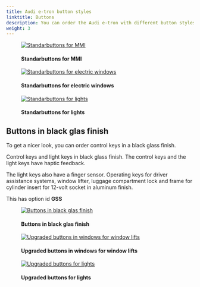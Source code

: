 ```yaml
---
title: Audi e-tron button styles
linktitle: Buttons
description: You can order the Audi e-tron with different button styles
weight: 3
---
```

<!-- markdownlint-disable MD033 -->

<figure>
    <a href="https://media.electrichasgoneaudi.net/multimedia/models/e-tron/interior/buttons/standardbuttons.jpg">
        <img src="https://media.electrichasgoneaudi.net/multimedia/models/e-tron/interior/buttons/standardbuttonss.jpg"
        alt="Standarbuttons for MMI" title="Standarbuttons for MMI">
    </a>
    <figcaption><h4>Standarbuttons for MMI</h4></figcaption>
</figure>

<figure>
    <a href="https://media.electrichasgoneaudi.net/multimedia/models/e-tron/interior/buttons/standardbutton2s.jpg">
        <img src="https://media.electrichasgoneaudi.net/multimedia/models/e-tron/interior/buttons/standardbuttons2s.jpg"
        alt="Standarbuttons for electric windows" title="Standarbuttons for electric windows">
    </a>
    <figcaption><h4>Standarbuttons for electric windows</h4></figcaption>
</figure>

<figure>
    <a href="https://media.electrichasgoneaudi.net/multimedia/models/e-tron/interior/buttons/standardbuttons3.jpg">
        <img src="https://media.electrichasgoneaudi.net/multimedia/models/e-tron/interior/buttons/standardbuttons3s.jpg"
        alt="Standarbuttons for lights" title="Standarbuttons for lights">
    </a>
    <figcaption><h4>Standarbuttons for lights</h4></figcaption>
</figure>

## Buttons in black glas finish

To get a nicer look, you can order control keys in a black glass finish.

Control keys and light keys in black glass finish. The control keys and the light keys have haptic feedback.

The light keys also have a finger sensor. Operating keys for driver assistance systems, window lifter, luggage compartment lock and frame
for cylinder insert for 12-volt socket in aluminum finish.

This has option id **GSS**

<figure>
    <a href="https://media.electrichasgoneaudi.net/multimedia/models/e-tron/interior/buttons/glasbuttons.jpg">
        <img src="https://media.electrichasgoneaudi.net/multimedia/models/e-tron/interior/buttons/glasbuttonss.jpg"
        alt="Buttons in black glas finish" title="Buttons in black glas finish">
    </a>
    <figcaption><h4>Buttons in black glas finish</h4></figcaption>
</figure>

<figure>
    <a href="https://media.electrichasgoneaudi.net/multimedia/models/e-tron/interior/buttons/glasbuttons2.jpg">
        <img src="https://media.electrichasgoneaudi.net/multimedia/models/e-tron/interior/buttons/glasbuttons2s.jpg"
        alt="Upgraded buttons in windows for window lifts" title="Upgraded buttons in windows for window lifts">
    </a>
    <figcaption><h4>Upgraded buttons in windows for window lifts</h4></figcaption>
</figure>

<figure>
    <a href="https://media.electrichasgoneaudi.net/multimedia/models/e-tron/interior/buttons/glasbuttons3.jpg">
        <img src="https://media.electrichasgoneaudi.net/multimedia/models/e-tron/interior/buttons/glasbuttons3s.jpg"
        alt="Upgraded buttons for lights" title="Upgraded buttons for lights">
    </a>
    <figcaption><h4>Upgraded buttons for lights</h4></figcaption>
</figure>
